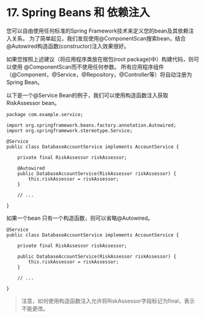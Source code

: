 # 17\. Spring Beans 和 依赖注入

您可以自由使用任何标准的Spring Framework技术来定义您的bean及其依赖注入关系。 为了简单起见，我们发现使用@ComponentScan搜索bean，结合@Autowired构造函数(constructor)注入效果很好。

如果您按照上述建议（将应用程序类放在根包(root package)中）构建代码，则可以使用 @ComponentScan而不使用任何参数。 所有应用程序组件（@Component，@Service，@Repository，@Controller等）将自动注册为Spring Bean。

以下是一个@Service Bean的例子，我们可以使用构造函数注入获取RiskAssessor bean。

```
package com.example.service;

import org.springframework.beans.factory.annotation.Autowired;
import org.springframework.stereotype.Service;

@Service
public class DatabaseAccountService implements AccountService {

    private final RiskAssessor riskAssessor;

    @Autowired
    public DatabaseAccountService(RiskAssessor riskAssessor) {
        this.riskAssessor = riskAssessor;
    }

    // ...

}
```

如果一个bean 只有一个构造函数，则可以省略@Autowired。

```
@Service
public class DatabaseAccountService implements AccountService {

    private final RiskAssessor riskAssessor;

    public DatabaseAccountService(RiskAssessor riskAssessor) {
        this.riskAssessor = riskAssessor;
    }

    // ...

}
```

> 注意，如何使用构造函数注入允许将RiskAssessor字段标记为final，表示不能更改。